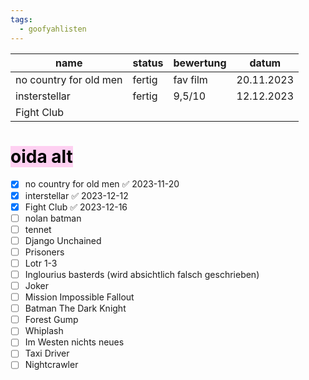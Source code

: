 ```yaml
---
tags:
  - goofyahlisten
---
```


| name                   | status | bewertung | datum      |
| ---------------------- | ------ | --------- | ---------- |
| no country for old men | fertig | fav film  | 20.11.2023 |
| insterstellar          | fertig | 9,5/10    | 12.12.2023 |
| Fight Club             |        |           |            |

# <mark style="background: #FFB8EBA6;">oida alt</mark>

- [x] no country for old men ✅ 2023-11-20
- [x] interstellar ✅ 2023-12-12
- [x] Fight Club ✅ 2023-12-16
- [ ] nolan batman
- [ ] tennet
- [ ] Django Unchained 
- [ ] Prisoners 
- [ ] Lotr 1-3
- [ ] Inglourius basterds (wird absichtlich falsch geschrieben)
- [ ] Joker
- [ ] Mission Impossible Fallout
- [ ] Batman The Dark Knight
- [ ] Forest Gump
- [ ] Whiplash 
- [ ] Im Westen nichts neues
- [ ] Taxi Driver 
- [ ] Nightcrawler
